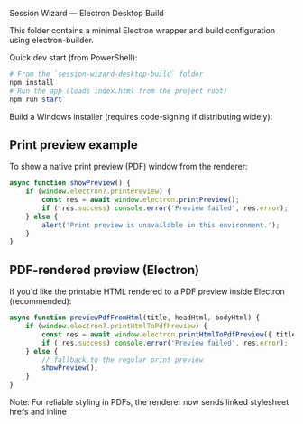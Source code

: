 Session Wizard — Electron Desktop Build

This folder contains a minimal Electron wrapper and build configuration using electron-builder.

Quick dev start (from PowerShell):

```powershell
# From the `session-wizard-desktop-build` folder
npm install
# Run the app (loads index.html from the project root)
npm run start
```

Build a Windows installer (requires code-signing if distributing widely):

Print preview example
---------------------
To show a native print preview (PDF) window from the renderer:

```javascript
async function showPreview() {
	if (window.electron?.printPreview) {
		const res = await window.electron.printPreview();
		if (!res.success) console.error('Preview failed', res.error);
	} else {
		alert('Print preview is unavailable in this environment.');
	}
}
```

PDF-rendered preview (Electron)
--------------------------------
If you'd like the printable HTML rendered to a PDF preview inside Electron (recommended):

```javascript
async function previewPdfFromHtml(title, headHtml, bodyHtml) {
	if (window.electron?.printHtmlToPdfPreview) {
		const res = await window.electron.printHtmlToPdfPreview({ title, headHtml, bodyHtml });
		if (!res.success) console.error('Preview failed', res.error);
	} else {
		// fallback to the regular print preview
		showPreview();
	}
}
```

Note: For reliable styling in PDFs, the renderer now sends linked stylesheet hrefs and inline <style> content to the main process which inlines them before rendering the PDF. This avoids file:// fetch restrictions and ensures the PDF matches Preview Mode styles.

```powershell
npm install
npm run build
```

Notes
- The Electron main process forcibly unregisters any service workers and clears CacheStorage after the renderer finishes loading. The web app also includes a guard to avoid re-registering the service worker when running inside Electron.
- The packaged app will include the top-level `index.html`, `assets`, and `tools` directories so the web app works offline without registration of the service worker.
- If you prefer to serve the web app from a secure protocol, replace `loadFile` with a custom protocol registration and load via `app://-`.

Renderer usage examples
-----------------------
From any renderer script (e.g., an export button handler), use the exposed API on `window.electron`.

Save a CSV:

```javascript
async function saveCsv(filename, csvText) {
	if (window.electron?.saveFile) {
		const res = await window.electron.saveFile({ defaultPath: filename, filters: [{ name: 'CSV', extensions: ['csv'] }], data: csvText });
		if (!res.canceled) console.log('Saved to', res.filePath);
	} else {
		// Fallback to in-browser download
		const a = document.createElement('a');
		a.href = 'data:text/csv;charset=utf-8,' + encodeURIComponent(csvText);
		a.download = filename;
		a.click();
	}
}
```

Print current view to PDF and save:

```javascript
async function exportPdf(defaultName = 'session.pdf') {
	if (window.electron?.printToPDF) {
		const res = await window.electron.printToPDF({});
		if (res.success) {
			// Prompt to save the PDF
			const save = await window.electron.saveFile({ defaultPath: defaultName, filters: [{ name: 'PDF', extensions: ['pdf'] }], data: res.data, encoding: 'binary' });
			if (!save.canceled) console.log('PDF saved to', save.filePath);
		} else {
			console.error('PDF generation failed', res.error);
		}
	} else {
		window.print();
	}
}
```

